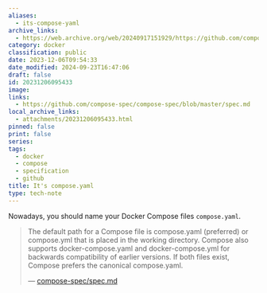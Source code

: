 ```yaml
---
aliases:
  - its-compose-yaml
archive_links:
  - https://web.archive.org/web/20240917151929/https://github.com/compose-spec/compose-spec/blob/main/spec.md
category: docker
classification: public
date: 2023-12-06T09:54:33
date_modified: 2024-09-23T16:47:06
draft: false
id: 20231206095433
image: 
links:
  - https://github.com/compose-spec/compose-spec/blob/master/spec.md
local_archive_links:
  - attachments/20231206095433.html
pinned: false
print: false
series: 
tags:
  - docker
  - compose
  - specification
  - github
title: It's compose.yaml
type: tech-note
---
```


Nowadays, you should name your Docker Compose files `compose.yaml`.

> The default path for a Compose file is compose.yaml (preferred) or compose.yml that is placed in the working directory. Compose also supports docker-compose.yaml and docker-compose.yml for backwards compatibility of earlier versions. If both files exist, Compose prefers the canonical compose.yaml.
>
> — [compose-spec/spec.md](https://github.com/compose-spec/compose-spec/blob/master/spec.md)

